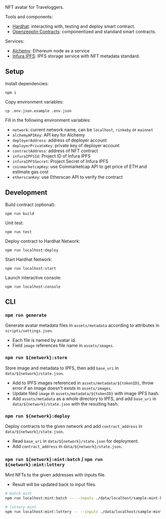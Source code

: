 NFT avatar for Traveloggers.

Tools and components:

- [Hardhat](https://hardhat.org/): interacting with, testing and deploy smart contract.
- [Openzepplin Contracts](https://github.com/OpenZeppelin/openzeppelin-contracts): componentized and standard smart contracts.

Services:

- [Alchemy](https://www.alchemy.com/): Ethereum node as a service
- [Infura IPFS](https://infura.io/product/ipfs): IPFS storage service with NFT metadata standard.

## Setup

Install dependencies:

```
npm i
```

Copy environment variables:

```
cp .env.json.example .env.json
```

Fill in the following environment variables:

- `network`: current network name, can be `localhost`, `rinkeby` or `mainnet`
- `alchemyAPIKey`: API key for Alchemy
- `deployerAddress`: address of deployer account
- `deployerPrivateKey`: private key of deployer account
- `contractAddress`: address of NFT contract
- `infuraIPFSId`: Project ID of Infura IPFS
- `infuraIPFSSecret`: Project Secret of Infura IPFS
- `coinmarketcapKey`: use Coinmarketcap API to get price of ETH and estimate gas cost
- `etherscanKey`: use Etherscan API to verify the contract

## Development

Build contract (optional):

```
npm run build
```

Unit test:

```
npm run test
```

Deploy contract to Hardhat Network:

```
npm run localhost:deploy
```

Start Hardhat Network:

```
npm run localhost:start
```

Launch interactive console:

```
npm run localhost:console
```

## CLI

### `npm run generate`

Generate avatar metadata files in `assets/metadata` according to attributes in `scripts/settings.json`.

- Each file is named by avatar id.
- Field `image` references file name in `assets/images`.

### `npm run ${network}:store`

Store image and metadata to IPFS, then add `base_uri` in `data/${network}/state.json`.

- Add to IPFS images referenced in `assets/metadata/${tokenID}`, throw error if an image doesn't exists in `assets/images`.
- Update filed `image` in `assets/metadata/${tokenID}` with image IPFS hash.
- Add `assets/metadata` as a whole directory to IPFS, and add `base_uri` in `data/${network}/state.json` with the resulting hash.

### `npm run ${network}:deploy`

Deploy contracts to the given network and add `contract_address` in `data/${network}/state.json`.

- Read `base_uri` in `data/${network}/state.json` for deployment.
- Add `contract_address` in `data/${network}/state.json`.

### `npm run ${network}:mint:batch` / `npm run ${network}:mint:lottery`

Mint NFTs to the given addresses with inputs file.

- Result will be updated back to input files.

```bash
# batch mint
npm run localhost:mint:batch -- --inputs ./data/localhost/sample-mint-batch.json

# lottery mint
npm run localhost:mint:lottery -- --inputs ./data/localhost/sample-mint-lottery.json
```
